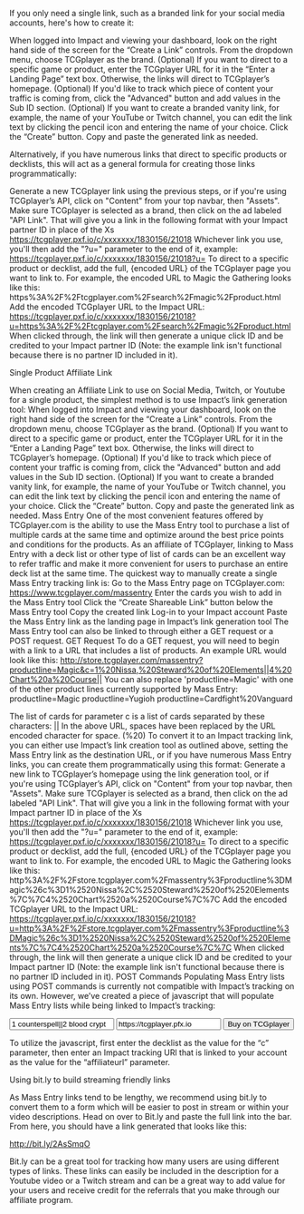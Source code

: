
If you only need a single link, such as a branded link for your social media accounts, here's how to create it:

When logged into Impact and viewing your dashboard, look on the right hand side of the screen for the “Create a Link” controls.
From the dropdown menu, choose TCGplayer as the brand.
(Optional) If you want to direct to a specific game or product, enter the TCGplayer URL for it in the “Enter a Landing Page” text box. Otherwise, the links will direct to TCGplayer’s homepage.
(Optional) If you'd like to track which piece of content your traffic is coming from, click the "Advanced" button and add values in the Sub ID section. 
(Optional) If you want to create a branded vanity link, for example, the name of your YouTube or Twitch channel, you can edit the link text by clicking the pencil icon and entering the name of your choice. 
Click the “Create” button.
Copy and paste the generated link as needed.

Alternatively, if you have numerous links that direct to specific products or decklists, this will act as a general formula for creating those links programmatically:

Generate a new TCGplayer link using the previous steps, or  if you're using TCGplayer’s API, click on "Content" from your top navbar, then "Assets". Make sure TCGplayer is selected as a brand, then click on the ad labeled "API Link". That will give you a link in the following format with your Impact partner ID in place of the Xs https://tcgplayer.pxf.io/c/xxxxxxx/1830156/21018
Whichever link you use, you'll then add the "?u=" parameter to the end of it, example: https://tcgplayer.pxf.io/c/xxxxxxx/1830156/21018?u=
To direct to a specific product or decklist, add the full, {encoded URL} of the TCGplayer page you want to link to. For example, the encoded URL to Magic the Gathering looks like this: https%3A%2F%2Ftcgplayer.com%2Fsearch%2Fmagic%2Fproduct.html
Add the encoded TCGplayer URL to the Impact URL: https://tcgplayer.pxf.io/c/xxxxxxx/1830156/21018?u=https%3A%2F%2Ftcgplayer.com%2Fsearch%2Fmagic%2Fproduct.html
When clicked through, the link will then generate a unique click ID and be credited to your Impact partner ID (Note: the example link isn't functional because there is no partner ID included in it).

Single Product Affiliate Link

When creating an Affiliate Link to use on Social Media, Twitch, or Youtube for a single product, the simplest method is to use Impact’s link generation tool:
When logged into Impact and viewing your dashboard, look on the right hand side of the screen for the “Create a Link” controls.
From the dropdown menu, choose TCGplayer as the brand.
(Optional) If you want to direct to a specific game or product, enter the TCGplayer URL for it in the “Enter a Landing Page” text box. Otherwise, the links will direct to TCGplayer’s homepage.
(Optional) If you'd like to track which piece of content your traffic is coming from, click the "Advanced" button and add values in the Sub ID section. 
(Optional) If you want to create a branded vanity link, for example, the name of your YouTube or Twitch channel, you can edit the link text by clicking the pencil icon and entering the name of your choice. 
Click the “Create” button.
Copy and paste the generated link as needed.
Mass Entry
One of the most convenient features offered by TCGplayer.com is the ability to use the Mass Entry tool to purchase a list of multiple cards at the same time and optimize around the best price points and conditions for the products. As an affiliate of TCGplayer, linking to Mass Entry with a deck list or other type of list of cards can be an excellent way to refer traffic and make it more convenient for users to purchase an entire deck list at the same time.
The quickest way to manually create a single Mass Entry tracking link is:
Go to the Mass Entry page on TCGplayer.com: ​​https://www.tcgplayer.com/massentry
Enter the cards you wish to add in the Mass Entry tool
Click the “Create Shareable Link” button below the Mass Entry tool
Copy the created link
Log-in to your Impact account
Paste the Mass Entry link as the landing page in Impact’s link generation tool
The Mass Entry tool can also be linked to through either a GET request or a POST request. 
GET Request
To do a GET request, you will need to begin with a link to a URL that includes a list of products. An example URL would look like this:
http://store.tcgplayer.com/massentry?productline=Magic&c=1%20Nissa,%20Steward%20of%20Elements||4%20Chart%20a%20Course||
You can also replace 'productline=Magic' with one of the other product lines currently supported by Mass Entry:
productline=Magic
productline=Yugioh
productline=Cardfight%20Vanguard

The list of cards for parameter c is a list of cards separated by these characters: ||
In the above URL, spaces have been replaced by the URL encoded character for space. (%20)
To convert it to an Impact tracking link, you can either use Impact’s link creation tool as outlined above, setting the Mass Entry link as the destination URL, or if you have numerous Mass Entry links, you can create them programmatically using this format:
Generate a new link to TCGplayer’s homepage using the link generation tool, or  if you're using TCGplayer’s API, click on "Content" from your top navbar, then "Assets". Make sure TCGplayer is selected as a brand, then click on the ad labeled "API Link". That will give you a link in the following format with your Impact partner ID in place of the Xs https://tcgplayer.pxf.io/c/xxxxxxx/1830156/21018
Whichever link you use, you'll then add the "?u=" parameter to the end of it, example: https://tcgplayer.pxf.io/c/xxxxxxx/1830156/21018?u=
To direct to a specific product or decklist, add the full, {encoded URL} of the TCGplayer page you want to link to. For example, the encoded URL to Magic the Gathering looks like this: http%3A%2F%2Fstore.tcgplayer.com%2Fmassentry%3Fproductline%3DMagic%26c%3D1%2520Nissa%2C%2520Steward%2520of%2520Elements%7C%7C4%2520Chart%2520a%2520Course%7C%7C
Add the encoded TCGplayer URL to the Impact URL: https://tcgplayer.pxf.io/c/xxxxxxx/1830156/21018?u=http%3A%2F%2Fstore.tcgplayer.com%2Fmassentry%3Fproductline%3DMagic%26c%3D1%2520Nissa%2C%2520Steward%2520of%2520Elements%7C%7C4%2520Chart%2520a%2520Course%7C%7C
When clicked through, the link will then generate a unique click ID and be credited to your Impact partner ID (Note: the example link isn't functional because there is no partner ID included in it).
POST Commands
Populating Mass Entry lists using POST commands is currently not compatible with Impact’s tracking on its own. However, we’ve created a piece of javascript that will populate Mass Entry lists while being linked to Impact’s tracking:

<!DOCTYPE html>
<html>
  <body>
    <form method="post" action="https://api.tcgplayer.com/massentry">
      <input type="text" name="c" value="1 counterspell||2 blood crypt">
      <input type="text" name="affiliateurl" value="https://tcgplayer.pfx.io">
      <input type="submit" value="Buy on TCGplayer">
    </form>
  </body>
</html>

To utilize the javascript, first enter the decklist as the value for the “c” parameter, then enter an Impact tracking URl that is linked to your account as the value for the “affiliateurl” parameter. 

Using bit.ly to build streaming friendly links

As Mass Entry links tend to be lengthy, we recommend using bit.ly to convert them to a form which will be easier to post in stream or within your video descriptions. Head on over to Bit.ly and paste the full link into the bar. From here, you should have a link generated that looks like this:

http://bit.ly/2AsSmqO

Bit.ly can be a great tool for tracking how many users are using different types of links. These links can easily be included in the description for a Youtube video or a Twitch stream and can be a great way to add value for your users and receive credit for the referrals that you make through our affiliate program.

